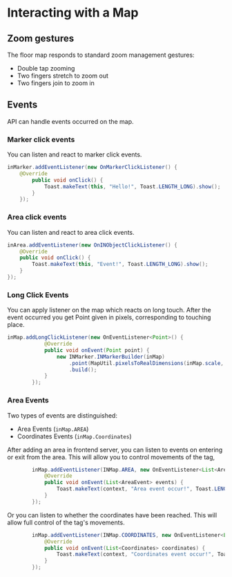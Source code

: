 # __Interacting with a Map__

## __Zoom gestures__

The floor map responds to standard zoom management gestures:
- Double tap zooming
- Two fingers stretch to zoom out
- Two fingers join to zoom in

## __Events__

API can handle events occurred on the map.

### __Marker click events__

You can listen and react to marker click events.  

```java
inMarker.addEventListener(new OnMarkerClickListener() {
    @Override
        public void onClick() {
            Toast.makeText(this, "Hello!", Toast.LENGTH_LONG).show();
        }
    });
```

### __Area click events__

You can listen and react to area click events.  

```java
inArea.addEventListener(new OnINObjectClickListener() {
	@Override
	public void onClick() {
		Toast.makeText(this, "Event!", Toast.LENGTH_LONG).show();
	}
});
```

### __Long Click Events__

You can apply listener on the map which reacts on long touch.
After the event occurred you get Point given in pixels, corresponding to touching place.

```java
inMap.addLongClickListener(new OnEventListener<Point>() {
            @Override
            public void onEvent(Point point) {
                new INMarker.INMarkerBuilder(inMap)
                    .point(MapUtil.pixelsToRealDimensions(inMap.scale, point))
                    .build();
            }
        });
```

### __Area Events__

Two types of events are distinguished:
- Area Events (```inMap.AREA```)
- Coordinates Events (```inMap.Coordinates```)

After adding an area in frontend server, you can listen to events on entering or exit from the area.
This will allow you to control movements of the tag,

```java
        inMap.addEventListener(INMap.AREA, new OnEventListener<List<AreaEvent>>() {
            @Override
            public void onEvent(List<AreaEvent> events) {
                Toast.makeText(context, "Area event occur!", Toast.LENGTH_LONG).show();
            }
        });
```

Or you can listen to whether the coordinates have been reached.
This will allow full control of the tag's movements.


```java
        inMap.addEventListener(INMap.COORDINATES, new OnEventListener<List<Coordinates>>() {
            @Override
            public void onEvent(List<Coordinates> coordinates) {
                Toast.makeText(context, "Coordinates event occur!", Toast.LENGTH_LONG).show();
            }
        });
```


